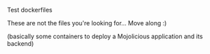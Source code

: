 Test dockerfiles

These are not the files you're looking for... Move along :)

(basically some containers to deploy a Mojolicious application and its backend)
